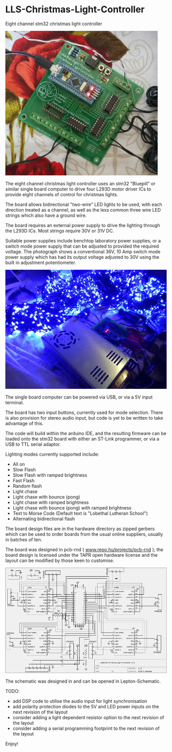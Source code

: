 # LLS-Christmas-Light-Controller
Eight channel stm32 christmas light controller

![Image](images/Assembled-Board-v1.jpg)

The eight channel christmas light controller uses an stm32 "Bluepill" or similar single board computer to drive four L293D motor driver ICs to provide eight channels of control for christmas lights.

The board allows bidirectional "two-wire" LED lights to be used, with each direction treated as a channel, as well as the less common three wire LED strings which also have a ground wire.

The board requires an external power supply to drive the lighting through the L293D ICs. Most strings require 30V or 31V DC.

Suitable power supplies include benchtop laboratory power supplies, or a switch mode power supply that can be adjusted to provided the required voltage. The photograph shows a conventional 36V, 10 Amp switch mode power supply which has had its output voltage adjusted to 30V using the built in adjustment potentiometer.

![Image](images/Assembled-Board-In-Action-with-SMPS-v1.jpg)

The single board computer can be powered via USB, or via a 5V input terminal.

The board has two input buttons, currently used for mode selection. There is also provision for stereo audio input, but code is yet to be written to take advantage of this.

The code will build within the arduino IDE, and the resulting firmware can be loaded onto the stm32 board with either an ST-Link programmer, or via a USB to TTL serial adaptor.

Lighting modes currently supported include:

- All on
- Slow Flash
- Slow Flash with ramped brightness
- Fast Flash
- Random flash
- Light chase
- Light chase with bounce (pong)
- Light chase with ramped brightness
- Light chase with bounce (pong) with ramped brightness
- Text to Morse Code (Default text is "Lobethal Lutheran School")
- Alternating bidirectional flash

The board design files are in the hardware directory as zipped gerbers which can be used to order boards from the usual online suppliers, usually in batches of ten.

The board was designed in pcb-rnd ( www.repo.hu/projects/pcb-rnd ); the board design is licensed under the TAPR open hardware license and the layout can be modified by those keen to customise.

![Image](images/LLS-christmas-lights-v1.png)

The schematic was designed in and can be opened in Lepton-Schematic.

TODO:

- add DSP code to utilise the audio input for light synchronisation
- add polarity protection diodes to the 5V and LED power inputs on the next revision of the layout
- consider adding a light dependent resistor option to the next revision of the layout
- consider adding a serial programming footprint to the next revision of the layout

Enjoy!
